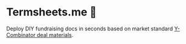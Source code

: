 # Termsheets.me 🤝

Deploy DIY fundraising docs in seconds based on market standard [Y-Combinator deal materials](https://www.ycombinator.com/series_a_term_sheet/).
